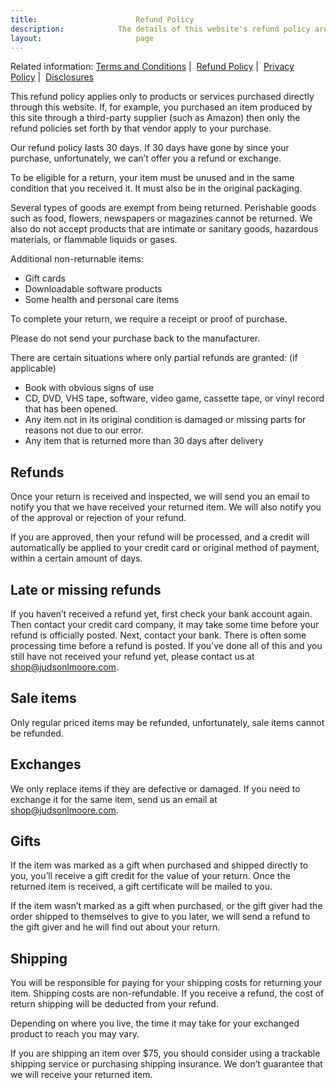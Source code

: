 ```yaml
---
title:						Refund Policy
description:			The details of this website's refund policy are defined here.
layout:						page
---
```



<p>
	<span>
		Related information: 
		<a href="{{ '/terms' | absolute_url }}">Terms and Conditions</a> | 
		<a href="{{ '/refund-policy' | absolute_url }}">Refund Policy</a> | 
		<a href="{{ '/privacy' | absolute_url }}">Privacy Policy</a> | 
		<a href="{{ '/disclosures' | absolute_url }}">Disclosures</a>
	</span>
</p>

This refund policy applies only to products or services purchased directly through this website. If, for example, you purchased an item produced by this site through a third-party supplier (such as Amazon) then only the refund policies set forth by that vendor apply to your purchase. 

Our refund policy lasts 30 days. If 30 days have gone by since your purchase, unfortunately, we can’t offer you a refund or exchange.

To be eligible for a return, your item must be unused and in the same condition that you received it. It must also be in the original packaging.

Several types of goods are exempt from being returned. Perishable goods such as food, flowers, newspapers or magazines cannot be returned. We also do not accept products that are intimate or sanitary goods, hazardous materials, or flammable liquids or gases.

Additional non-returnable items:

- Gift cards
- Downloadable software products
- Some health and personal care items

To complete your return, we require a receipt or proof of purchase.

Please do not send your purchase back to the manufacturer.

There are certain situations where only partial refunds are granted: (if applicable)

- Book with obvious signs of use
- CD, DVD, VHS tape, software, video game, cassette tape, or vinyl record that has been opened.
- Any item not in its original condition is damaged or missing parts for reasons not due to our error.
- Any item that is returned more than 30 days after delivery

## Refunds 

Once your return is received and inspected, we will send you an email to notify you that we have received your returned item. We will also notify you of the approval or rejection of your refund.  

If you are approved, then your refund will be processed, and a credit will automatically be applied to your credit card or original method of payment, within a certain amount of days.

## Late or missing refunds

If you haven’t received a refund yet, first check your bank account again. Then contact your credit card company, it may take some time before your refund is officially posted. Next, contact your bank. There is often some processing time before a refund is posted. If you’ve done all of this and you still have not received your refund yet, please contact us at shop@judsonlmoore.com.

## Sale items  

Only regular priced items may be refunded, unfortunately, sale items cannot be refunded.

## Exchanges

We only replace items if they are defective or damaged. If you need to exchange it for the same item, send us an email at shop@judsonlmoore.com.

## Gifts  

If the item was marked as a gift when purchased and shipped directly to you, you’ll receive a gift credit for the value of your return. Once the returned item is received, a gift certificate will be mailed to you.

If the item wasn’t marked as a gift when purchased, or the gift giver had the order shipped to themselves to give to you later, we will send a refund to the gift giver and he will find out about your return.

## Shipping  

You will be responsible for paying for your shipping costs for returning your item. Shipping costs are non-refundable. If you receive a refund, the cost of return shipping will be deducted from your refund.

Depending on where you live, the time it may take for your exchanged product to reach you may vary.

If you are shipping an item over $75, you should consider using a trackable shipping service or purchasing shipping insurance. We don’t guarantee that we will receive your returned item.